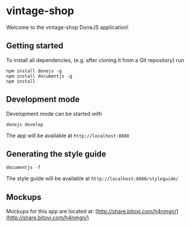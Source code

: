 # vintage-shop

Welcome to the vintage-shop DoneJS application!

## Getting started

To install all dependencies, (e.g. after cloning it from a Git repository) run

```
npm install donejs -g
npm install documentjs -g
npm install
```

## Development mode

Development mode can be started with

```
donejs develop
```
The app will be available at `http://localhost:8080`


## Generating the style guide

```
documentjs -f
```
The style guide will be available at `http://localhost:8080/styleguide/`

## Mockups

Mockups for this app are located at: [http://share.bitovi.com/h4nmgn/](http://share.bitovi.com/h4nmgn/)
